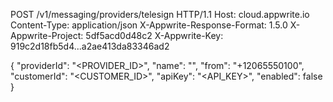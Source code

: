 POST /v1/messaging/providers/telesign HTTP/1.1
Host: cloud.appwrite.io
Content-Type: application/json
X-Appwrite-Response-Format: 1.5.0
X-Appwrite-Project: 5df5acd0d48c2
X-Appwrite-Key: 919c2d18fb5d4...a2ae413da83346ad2

{
  "providerId": "<PROVIDER_ID>",
  "name": "<NAME>",
  "from": "+12065550100",
  "customerId": "<CUSTOMER_ID>",
  "apiKey": "<API_KEY>",
  "enabled": false
}
